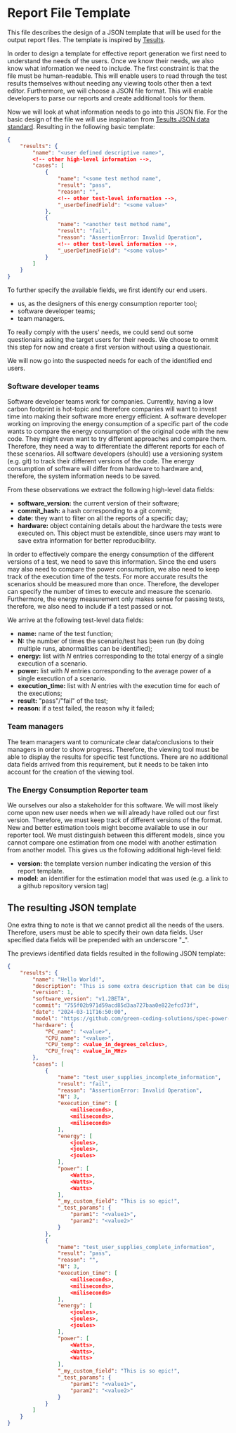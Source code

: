 # Report File Template

This file describes the design of a JSON template that will be used for the output report files.
The template is inspired by [Tesults](https://www.tesults.com/docs/tesults-json-data-standard).

In order to design a template for effective report generation we first need to understand the needs of the users.
Once we know their needs, we also know what information we need to include.
The first constraint is that the file must be human-readable.
This will enable users to read through the test results themselves without needing any viewing tools other then a text editor.
Furthermore, we will choose a JSON file format.
This will enable developers to parse our reports and create additional tools for them.

Now we will look at what information needs to go into this JSON file.
For the basic design of the file we will use inspiration from [Tesults JSON data standard](https://www.tesults.com/docs/tesults-json-data-standard).
Resulting in the following basic template:

```json
{
	"results": {
		"name": "<user defined descriptive name>",
		<!-- other high-level information -->,
		"cases": [
			{
				"name": "<some test method name",
				"result": "pass",
				"reason": "",
				<!-- other test-level information -->,
				"_userDefinedField": "<some value>"
			},
			{
				"name": "<another test method name",
				"result": "fail",
				"reason": "AssertionError: Invalid Operation",
				<!-- other test-level information -->,
				"_userDefinedField": "<some value>"
			}
		]
	}
}
```

To further specify the available fields, we first identify our end users.

- us, as the designers of this energy consumption reporter tool;
- software developer teams;
- team managers.

To really comply with the users' needs, we could send out some questionairs asking the target users for their needs.
We choose to ommit this step for now and create a first version without using a questionair.

We will now go into the suspected needs for each of the identified end users.

### Software developer teams

Software developer teams work for companies.
Currently, having a low carbon footprint is hot-topic and therefore companies will want to invest time into making their software more energy efficient.
A software developer working on improving the energy consumption of a specific part of the code wants to compare the energy consumption of the original code with the new code.
They might even want to try different approaches and compare them.
Therefore, they need a way to differentiate the different reports for each of these scenarios.
All software developers (should) use a versioning system (e.g. git) to track their different versions of the code.
The energy consumption of software will differ from hardware to hardware and, therefore, the system information needs to be saved.

From these observations we extract the following high-level data fields:

- **software_version:** the current version of their software;
- **commit_hash:** a hash corresponding to a git commit;
- **date:** they want to filter on all the reports of a specific day;
- **hardware:** object containing details about the hardware the tests were executed on. This object must be extendible, since users may want to save extra information for better reproducibility.

In order to effectively compare the energy consumption of the different versions of a test, we need to save this information.
Since the end users may also need to compare the power consumption, we also need to keep track of the execution time of the tests.
For more accurate results the scenarios should be measured more than once.
Therefore, the developer can specify the number of times to execute and measure the scenario.
Furthermore, the energy measurement only makes sense for passing tests, therefore, we also need to include if a test passed or not.

We arrive at the following test-level data fields:

- **name:** name of the test function;
- **N:** the number of times the scenario/test has been run (by doing multiple runs, abnormalities can be identified);
- **energy:** list with _N_ entries corresponding to the total energy of a single execution of a scenario.
- **power:** list with _N_ entries corresponding to the average power of a single execution of a scenario.
- **execution_time:** list with _N_ entries with the execution time for each of the executions;
- **result:** "pass"/"fail" of the test;
- **reason:** if a test failed, the reason why it failed;

### Team managers

The team managers want to comunicate clear data/conclusions to their managers in order to show progress.
Therefore, the viewing tool must be able to display the results for specific test functions.
There are no additional data fields arrived from this requirement, but it needs to be taken into account for the creation of the viewing tool.

### The Energy Consumption Reporter team

We ourselves our also a stakeholder for this software.
We will most likely come upon new user needs when we will already have rolled out our first version.
Therefore, we must keep track of different versions of the format.
New and better estimation tools might become available to use in our reporter tool.
We must distinguish between this different models, since you cannot compare one estimation from one model with another estimation from another model.
This gives us the following additional high-level field:

- **version:** the template version number indicating the version of this report template.
- **model:** an identifier for the estimation model that was used (e.g. a link to a github repository version tag)


## The resulting JSON template

One extra thing to note is that we cannot predict all the needs of the users.
Therefore, users must be able to specify their own data fields.
User specified data fields will be prepended with an underscore "_".

The previews identified data fields resulted in the following JSON template:

```json
{
	"results": {
		"name": "Hello World!",
		"description": "This is some extra description that can be displayed for convenience.\nDo whatever you need.",
		"version": 1,
		"software_version": "v1.2BETA",
		"commit": "755f02b971d59acd85d3aa727baa0e822efcd73f",
		"date": "2024-03-11T16:50:00",
		"model": "https://github.com/green-coding-solutions/spec-power-model",
		"hardware": {
			"PC_name": "<value>",
			"CPU_name": "<value>",
			"CPU_temp": <value_in_degrees_celcius>,
			"CPU_freq": <value_in_MHz>
		},
		"cases": [
			{
				"name": "test_user_supplies_incomplete_information",
				"result": "fail",
				"reason": "AssertionError: Invalid Operation",
				"N": 3,
				"execution_time": [
					<miliseconds>,
					<miliseconds>,
					<miliseconds>
				],
				"energy": [
					<joules>,
					<joules>,
					<joules>
				],
				"power": [
					<Watts>,
					<Watts>,
					<Watts>
				],
				"_my_custom_field": "This is so epic!",
				"_test_params": {
					"param1": "<value1>",
					"param2": "<value2>"
				}
			},
			{
				"name": "test_user_supplies_complete_information",
				"result": "pass",
				"reason": "",
				"N": 3,
				"execution_time": [
					<miliseconds>,
					<miliseconds>,
					<miliseconds>
				],
				"energy": [
					<joules>,
					<joules>,
					<joules>
				],
				"power": [
					<Watts>,
					<Watts>,
					<Watts>
				],
				"_my_custom_field": "This is so epic!",
				"_test_params": {
					"param1": "<value1>",
					"param2": "<value2>"
				}
			}
		]
	}
}
```